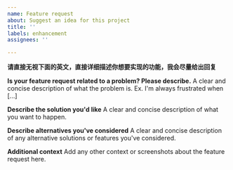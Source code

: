 ```yaml
---
name: Feature request
about: Suggest an idea for this project
title: ''
labels: enhancement
assignees: ''

---
```


**请直接无视下面的英文，直接详细描述你想要实现的功能，我会尽量给出回复**

**Is your feature request related to a problem? Please describe.**
A clear and concise description of what the problem is. Ex. I'm always frustrated when [...]

**Describe the solution you'd like**
A clear and concise description of what you want to happen.

**Describe alternatives you've considered**
A clear and concise description of any alternative solutions or features you've considered.

**Additional context**
Add any other context or screenshots about the feature request here.
